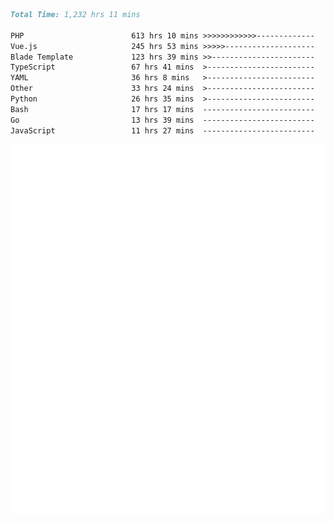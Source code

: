 <!--START_SECTION:waka-->

```markdown
Total Time: 1,232 hrs 11 mins

PHP                        613 hrs 10 mins >>>>>>>>>>>>-------------   48.45 %
Vue.js                     245 hrs 53 mins >>>>>--------------------   19.43 %
Blade Template             123 hrs 39 mins >>-----------------------   09.77 %
TypeScript                 67 hrs 41 mins  >------------------------   05.35 %
YAML                       36 hrs 8 mins   >------------------------   02.86 %
Other                      33 hrs 24 mins  >------------------------   02.64 %
Python                     26 hrs 35 mins  >------------------------   02.10 %
Bash                       17 hrs 17 mins  -------------------------   01.37 %
Go                         13 hrs 39 mins  -------------------------   01.08 %
JavaScript                 11 hrs 27 mins  -------------------------   00.90 %
```

<!--END_SECTION:waka-->
<p align="center">
    <img src="https://raw.githubusercontent.com/rjp2525/rjp2525/output/generated/overview.svg">
    <img src="https://raw.githubusercontent.com/rjp2525/rjp2525/output/generated/languages.svg">
</p>
